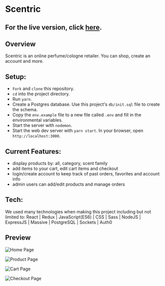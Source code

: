 # Scentric

## For the live version, click [here](http://http://scentric.store/).

## Overview
Scentric is an online perfume/cologne retailer. You can shop, create an account and more. 

## Setup:

* `Fork` and `clone` this repository.
* `cd` into the project directory.
* Run `yarn`.
* Create a Postgres database. Use this project's `db/init.sql` file to create the schema.
* Copy the `env.example` file to a new file called `.env` and fill in the environmental variables.
* Start the server with `nodemon`.
* Start the web dev server with `yarn start`. In your browser, open `http://localhost:3000`.

## Current Features:
- display products by: all, category, scent family
- add items to your cart, edit cart items and checkout 
- login/create account to keep track of past orders, favorites and account info
- admin users can add/edit products and manage orders

<!-- ## Upcoming Features:
-  -->

## Tech:
We used many technologies when making this project including but not limited to: React | Redux | JavaScript(ES6) | CSS | Sass | NodeJS | ExpressJS | Massive | PostgreSQL | Sockets | Auth0

## Preview
![Home Page](https://github.com/melodymennen/scentric/blob/master/assets/scentric-home.png)

![Product Page](https://github.com/melodymennen/scentric/blob/master/assets/scentric-product.png)

![Cart Page](https://github.com/melodymennen/scentric/blob/master/assets/scentric-cart.png)

![Checkout Page](https://github.com/melodymennen/scentric/blob/master/assets/scentric-checkout.png)
